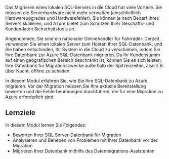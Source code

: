 Das Migrieren eines lokalen SQL-Servers in die Cloud hat viele Vorteile. Sie müssen die Serverhardware nicht mehr verwalten (einschließlich Hardwareupgrades und Hardwarefehler), Sie können je nach Bedarf Ihres Servers skalieren, und Azure bietet zum Schützen Ihrer Geschäfts- und Kundendaten Sicherheitstools an.

Angenommen, Sie sind ein nationaler Onlinehändler für Fahrräder. Derzeit verwenden Sie einen lokalen Server zum Hosten Ihrer SQL-Datenbank, und Sie haben entschieden, Ihr System in die Cloud zu verschieben, indem Sie Ihre Datenbank zur Azure SQL-Datenbank migrieren. Da Ihr Kundenstamm auf einen geografischen Bereich beschränkt ist, können Sie es sich leisten, Ihre Datenbank für Migrationszwecke außerhalb der Spitzenzeiten, also z.B. über Nacht, offline zu schalten.

In diesem Modul erfahren Sie, wie Sie Ihre SQL-Datenbank zu Azure migrieren. Vor der Migration müssen Sie Ihre aktuelle Bereitstellung bewerten und die Fehlerbehebungen durchführen, die für eine Migration zu Azure erforderlich sind.

## <a name="learning-objectives"></a>Lernziele

In diesem Modul lernen Sie Folgendes:
- Bewerten Ihrer SQL Server-Datenbank für Migration
- Analysieren und Beheben von Problemen mit Ihrer Datenbank vor der Migration
- Migrieren Ihrer Datenbank mithilfe des Datenmigrations-Assistenten
